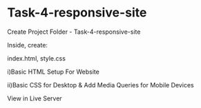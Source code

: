 # Task-4-responsive-site


Create Project Folder - Task-4-responsive-site

Inside, create:

index.html,
style.css

i)Basic HTML Setup For Website

ii)Basic CSS for Desktop & Add Media Queries for Mobile Devices



View in Live Server
